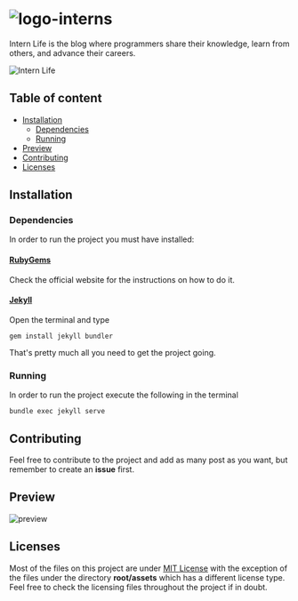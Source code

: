 ![logo-interns](https://cdn.rawgit.com/DevWizza/InternLife/gh-pages/assets/img/logo-interns.svg) 
======================

Intern Life is the blog where programmers share their knowledge, learn from others, and advance their careers.

![Intern Life](https://cdn.rawgit.com/DevWizza/InternLife/gh-pages/assets/img/banner.jpg)

## Table of content

- [Installation](#installation)
    - [Dependencies](#dependencies)
    - [Running](#running)
- [Preview](#preview)
- [Contributing](#contributing)
- [Licenses](#licenses)

## Installation

### Dependencies 

In order to run the project you must have installed:

#### [RubyGems](https://rubygems.org/pages/download/)

Check the official website for the instructions on how to do it.

#### [Jekyll](https://jekyllrb.com/) 

Open the terminal and type

```
gem install jekyll bundler
```

That's pretty much all you need to get the project going.

### Running

In order to run the project execute the following in the terminal

```
bundle exec jekyll serve
```

## Contributing

Feel free to contribute to the project and add as many post as you want, but remember to create an <b>issue</b> first.

## Preview

![preview](https://i.imgur.com/qQ8lQNA.png)

## Licenses

Most of the files on this project are under [MIT License](https://en.wikipedia.org/wiki/MIT_License) with the exception of the files under the directory <b>root/assets</b> which has a different license type. Feel free to check the licensing files throughout the project if in doubt.
